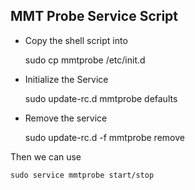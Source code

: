 ## MMT Probe Service Script

* Copy the shell script into 

    sudo cp mmtprobe /etc/init.d

* Initialize the Service 

    sudo update-rc.d mmtprobe defaults

* Remove the service

    sudo update-rc.d -f mmtprobe remove

Then we can use

    sudo service mmtprobe start/stop

